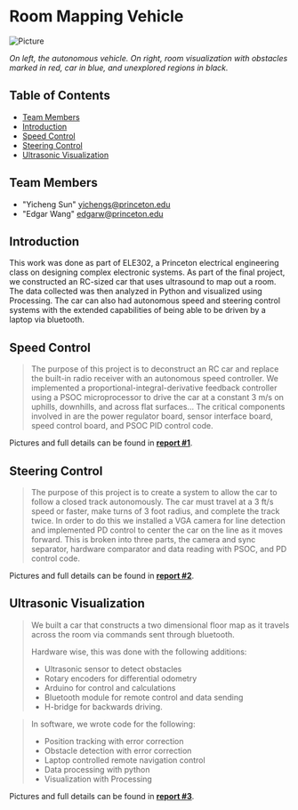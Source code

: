 # Room Mapping Vehicle
![Picture](https://raw.githubusercontent.com/yichengsun/Room-Mapping-Vehicle/master/Image%20Assets/2015-08-05_17-12-18.png) 

*On left, the autonomous vehicle. On right, room visualization with obstacles marked in red, car in blue, and unexplored regions in black.*

## Table of Contents

* [Team Members](#team-members)
* [Introduction](#introduction)
* [Speed Control](#steering-control)
* [Steering Control](#navigation-control)
* [Ultrasonic Visualization](#ultrasonic-visualization)

## Team Members
* "Yicheng Sun" <yichengs@princeton.edu>
* "Edgar Wang" <edgarw@princeton.edu>

## Introduction
This work was done as part of ELE302, a Princeton electrical engineering class on designing complex electronic systems. As part of the final project, we constructed an RC-sized car that uses ultrasound to map out a room. The data collected was then analyzed in Python and visualized using Processing. The car can also had autonomous speed and steering control systems with the extended capabilities of being able to be driven by a laptop via bluetooth.

## Speed Control
>The purpose of this project is to deconstruct an RC car and replace the built-in radio receiver with an autonomous speed controller. We implemented a proportional-integral-derivative feedback controller using a PSOC microprocessor to drive the car at a constant 3 m/s on uphills, downhills, and across flat surfaces... The critical components involved in are the power regulator board, sensor interface board, speed control board, and PSOC PID control code.

Pictures and full details can be found in **[report #1](https://github.com/yichengsun/Room-Mapping-Vehicle/raw/master/Report%20%231%20Speed%20control.pdf)**.

## Steering Control
>The purpose of this project is to create a system to allow the car to follow a closed track autonomously. The car must travel at a 3 ft/s speed or faster, make turns of 3 foot radius, and complete the track twice. In order to do this we installed a VGA camera for line detection and implemented PD control to center the car on the line as it moves forward. This is broken into three parts, the camera and sync separator, hardware comparator and data reading with PSOC, and PD control code.

Pictures and full details can be found in **[report #2](https://github.com/yichengsun/Room-Mapping-Vehicle/raw/master/Report%20%232%20Steering%20control.pdf)**.

## Ultrasonic Visualization
>We built a car that constructs a two dimensional floor map as it travels across the room via commands sent through bluetooth.
>
>Hardware wise, this was done with the following additions:
>* Ultrasonic sensor to detect obstacles
>* Rotary encoders for differential odometry
>* Arduino for control and calculations
>* Bluetooth module for remote control and data sending
>* H-bridge for backwards driving.

>In software, we wrote code for the following: 
>* Position tracking with error correction
>* Obstacle detection with error correction
>* Laptop controlled remote navigation control
>* Data processing with python
>* Visualization with Processing


Pictures and full details can be found in **[report #3](https://github.com/yichengsun/Room-Mapping-Vehicle/raw/master/Report%20%233%20Room%20Mapping.pdf)**.
